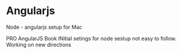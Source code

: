Angularjs
=========

Node - angularjs setup for Mac


PRO AngularJS Book INitial setings for node sestup not easy to follow.
Working on new directions
